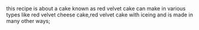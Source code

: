 this recipe is about a cake known as red velvet cake can make in various types like red velvet cheese cake,red velvet cake with iceing and is made in many other ways;